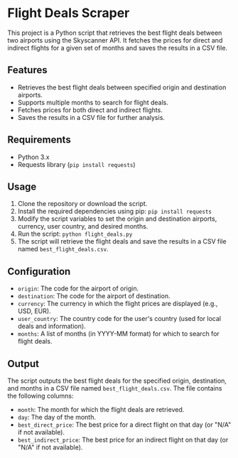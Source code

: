 <h1>Flight Deals Scraper</h1>

<p>This project is a Python script that retrieves the best flight deals between two airports using the Skyscanner API. It fetches the prices for direct and indirect flights for a given set of months and saves the results in a CSV file.</p>

<h2>Features</h2>

<ul>
  <li>Retrieves the best flight deals between specified origin and destination airports.</li>
  <li>Supports multiple months to search for flight deals.</li>
  <li>Fetches prices for both direct and indirect flights.</li>
  <li>Saves the results in a CSV file for further analysis.</li>
</ul>

<h2>Requirements</h2>

<ul>
  <li>Python 3.x</li>
  <li>Requests library (<code>pip install requests</code>)</li>
</ul>

<h2>Usage</h2>

<ol>
  <li>Clone the repository or download the script.</li>
  <li>Install the required dependencies using pip: <code>pip install requests</code></li>
  <li>Modify the script variables to set the origin and destination airports, currency, user country, and desired months.</li>
  <li>Run the script: <code>python flight_deals.py</code></li>
  <li>The script will retrieve the flight deals and save the results in a CSV file named <code>best_flight_deals.csv</code>.</li>
</ol>

<h2>Configuration</h2>

<ul>
  <li><code>origin</code>: The code for the airport of origin.</li>
  <li><code>destination</code>: The code for the airport of destination.</li>
  <li><code>currency</code>: The currency in which the flight prices are displayed (e.g., USD, EUR).</li>
  <li><code>user_country</code>: The country code for the user's country (used for local deals and information).</li>
  <li><code>months</code>: A list of months (in YYYY-MM format) for which to search for flight deals.</li>
</ul>

<h2>Output</h2>

<p>The script outputs the best flight deals for the specified origin, destination, and months in a CSV file named <code>best_flight_deals.csv</code>. The file contains the following columns:</p>

<ul>
  <li><code>month</code>: The month for which the flight deals are retrieved.</li>
  <li><code>day</code>: The day of the month.</li>
  <li><code>best_direct_price</code>: The best price for a direct flight on that day (or "N/A" if not available).</li>
  <li><code>best_indirect_price</code>: The best price for an indirect flight on that day (or "N/A" if not available).</li>
</ul>
